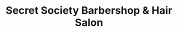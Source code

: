 ---
title: "Secret Society Barbershop & Hair Salon"
url: /dundalk/secret-society-barbershop-and-hair-salon/
shop: hairdresser
---